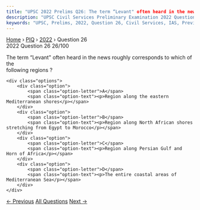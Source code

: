 ```yaml
---
title: "UPSC 2022 Prelims Q26: The term “Levant" often heard in the news roughly correspond..."
description: "UPSC Civil Services Preliminary Examination 2022 Question 26 with options and answer"
keywords: "UPSC, Prelims, 2022, Question 26, Civil Services, IAS, Previous Year Questions"
---
```


<nav class="breadcrumb">
    <a href="../../">Home</a>
    <span>›</span>
    <a href="../">PIQ</a>
    <span>›</span>
    <a href="./">2022</a>
    <span>›</span>
    <span>Question 26</span>
</nav>

<div class="question-header">
    <div class="question-meta">
        <span class="year-badge">2022</span>
        <span class="question-number">Question 26</span>
        <span class="progress">26/100</span>
    </div>
    <div class="progress-bar">
        <div class="progress-fill" style="width: 26.0%"></div>
    </div>
</div>

<div class="question-content">
    <div class="question-text">
        <p>The term “Levant" often heard in the news roughly corresponds to which of the<br />
following regions ?</p>
    </div>
    
    <div class="options">
        <div class="option">
            <span class="option-letter">A</span>
            <span class="option-text"><p>Region along the eastern Mediterranean shores</p></span>
        </div>
        <div class="option">
            <span class="option-letter">B</span>
            <span class="option-text"><p>Region along North African shores stretching from Egypt to Morocco</p></span>
        </div>
        <div class="option">
            <span class="option-letter">C</span>
            <span class="option-text"><p>Region along Persian Gulf and Horn of Africa</p></span>
        </div>
        <div class="option">
            <span class="option-letter">D</span>
            <span class="option-text"><p>The entire coastal areas of Mediterranean Sea</p></span>
        </div>
    </div>
</div>

<div class="question-nav">
    <a href="../q025-consider-the-following-pairs-peak-mountains-1-namc/" class="nav-btn prev">← Previous</a>
    <a href="../" class="nav-btn center">All Questions</a>
    <a href="../q027-consider-the-following-countries-1-azerbaijan-2-ky/" class="nav-btn next">Next →</a>
</div>
